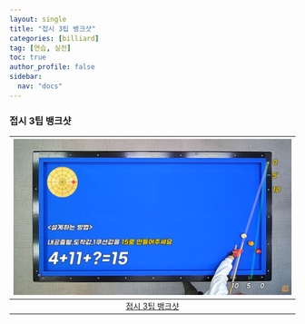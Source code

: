 ```yaml
---
layout: single
title: "접시 3팁 뱅크샷"
categories: [billiard]
tag: [연습, 실전]
toc: true
author_profile: false
sidebar:
  nav: "docs"
---
```


### 접시 3팁 뱅크샷

| [![접시 3팁 뱅크샷](/images/%EC%A0%91%EC%8B%9C%203%ED%8C%81%20%EB%B1%85%ED%81%AC%EC%83%B7.png)](https://1drv.ms/p/s!AuJKpwyYpUY9_Dy8cJaOyznCHmtd?e=lSf55Y) |
| :---: |
| [접시 3팁 뱅크샷](https://youtu.be/nrvYg75D2Fk?si=VhelPICpPKQwowNc) |
